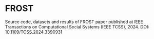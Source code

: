 # FROST
Source code, datasets and results of FROST paper published at IEEE Transactions on Computational Social Systems (IEEE TCSS), 2024. DOI: 10.1109/TCSS.2024.3390931
